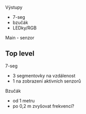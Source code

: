 Výstupy
  - 7-seg
  - bzučák
  - LEDky/RGB

Main - senzor

Top level
--------------------------------------
7-seg
  - 3 segmentovky na vzdálenost
  - 1 na zobrazení aktivních senzorů

Bzučák
  - od 1 metru
  - po 0,2 m zvyšovat frekvenci?

